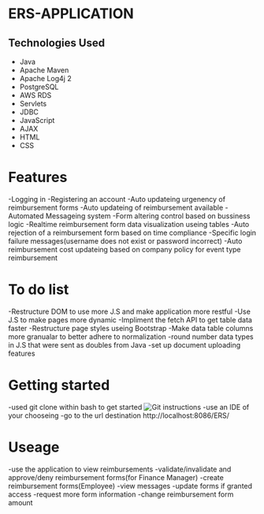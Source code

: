 # ERS-APPLICATION

## Technologies Used
- Java 
- Apache Maven
- Apache Log4j 2
- PostgreSQL
- AWS RDS
- Servlets
- JDBC 
- JavaScript
- AJAX 
- HTML
- CSS 

# Features
-Logging in
-Registering an account
-Auto updateing urgenency of reimbursement forms
-Auto updateing of reimbursement available
-Automated Messageing system
-Form altering control based on bussiness logic
-Realtime reimbursement form data visualization useing tables
-Auto rejection of a reimbursement form based on time compliance
-Specific login failure messages(username does not exist or password incorrect)
-Auto reimbursement cost updateing based on company policy for event type reimbursement

# To do list
-Restructure DOM to use more J.S and make application more restful
-Use J.S to make pages more dynamic
-Impliment the fetch API to get table data faster
-Restructure page styles useing Bootstrap
-Make data table columns more granualar to better adhere to normalization
-round number data types in J.S that were sent as doubles from Java
-set up document uploading features

# Getting started
-used git clone within bash to get started
![Git instructions](120531.png)
-use an IDE of your chooseing
-go to the url destination http://localhost:8086/ERS/

# Useage
-use the application to view reimbursements
-validate/invalidate and approve/deny reimbursement forms(for Finance Manager)
-create reimbursement forms(Employee)
-view messages 
-update forms if granted access
-request more form information
-change reimbursement form amount









